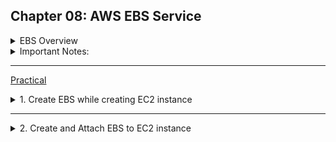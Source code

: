 ## Chapter 08: AWS EBS Service
<details>
  <summary>EBS Overview</summary>

EBS stands for **Elastic Block Store**. It is a cloud based storage service that provides durable, high-performance block storage for use with Amazon EC2 instances.   
It works like virtual hard-drive and allows store & data access data even when EC2 instance are stopped or terminated.   

Here we will see:      
- How to add storage in EC2 instance 
- How to increase size of storage
- add additional disk in storage
- backup for disk space
- retrieve from backup
- transfer snapshot backup from one region to another

While creating EC2 instance, we saw section **Configure Storage** ,    
<img width="1251" alt="image" src="https://github.com/user-attachments/assets/89da2c32-73ce-47fa-8988-519ce04c41b0" />   
this 8 GB general purpose is of form EBS   
If we click on Advance, it will show **EBS Volumne**   
<img width="807" alt="image" src="https://github.com/user-attachments/assets/40d339d2-19d0-4456-b52d-6c119c8d2fec" />   
</details>

<details>
  <summary>Important Notes: </summary>

1. We can attach multiple EBS for an EC2 instance.   
2. EBS provides persistent, fasts-storage that ensures your data is saved even if the EC2 instance is stopped or restarted, making it ideal for database workloads.   
<ins>usecase:</ins> We are hosting a MySQl or PostgresSQL database and need reliable high performance storage to handle frequent readwrite operations.   

3. Region and AZ specific - Lets say Region Mumbai has 3 AZs - A,B and C. If we create EBS on AZ 'A', and create EC2 instance on AZ 'B' then the EC2 instance can't use the EBS.

4. Build-in Redundancy

5. Different Volume Types   
<img width="807" alt="image" src="https://github.com/user-attachments/assets/e0615075-bf66-4cc3-be06-96c22f8cb9ef" />


6. Allows encryption and snapshot for backup
<img width="807" alt="image" src="https://github.com/user-attachments/assets/a5435d2c-6d11-462c-9548-5f81f9501871" />

7. Scalaable(Volume can be resizeable)
- No data loss will occur during resizing   
- No need to restart EC2 instance during the process

</details>

---
<ins>Practical</ins>   

<details>
  <summary>1. Create EBS while creating EC2 instance </summary>
Here we will see EBS behaviour when EC2 instance is deleted

In EC2 dashboard --> Left Nav -> Elastic Block Store --> Volumes
It will show no volumes   

Lets create an instance first   
Case A:      
We will create as we used to do in previous chapter - lets give instance name (mywebserver-29May2025) and other select by default.   
In EC2 dashboard we can see this instance.   
Now go to LeftNav -> Elastic Block Store -> Volume    
We can see a volume   
<img width="1615" alt="image" src="https://github.com/user-attachments/assets/f49a3080-5196-4aaa-87b1-2bd3b3c0a560" />   
Note: Please ensure region is same for instance and EBS   

**While creating the EC2 instance, as we have selected all bydefault so if we terminate/delete the EC2 instance this volume in EBS will also gets deleted.**   

Case B:   
We will create one more EC2 instance but we will keep eceyrthing default other than **Configure Storage**    
<img width="823" alt="image" src="https://github.com/user-attachments/assets/758f8452-7ee6-4d33-a2ae-5cf654d4b5b3" />
Here will select : Delete on termination --> No   
In EC2 Dashboard , we can see the instance running. If we see the details in Storage section -> horizontal scroll -> we will see **Delete on termination** is **No**   
<img width="1521" alt="image" src="https://github.com/user-attachments/assets/8beaf345-9179-4cdb-8e93-a608292c506f" />

Now go to LeftNav -> Elastic Block Store -> Volume  
We can see a volume there    
However now even if we delete/terminate EC2 instance , this **volume will not get deleted.**      
We will delete/terminate it manually.     
<img width="1668" alt="image" src="https://github.com/user-attachments/assets/53a6733c-a275-467a-9d0e-ead3996e6867" />

Note: Since EC2 instance attached(the EC2 with which this volume created) is already deleted so detach option is not available.   
</details>

---
<details>
  <summary> 2. Create and Attach EBS to EC2 instance  </summary>
  
</details>























